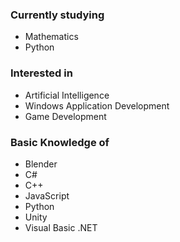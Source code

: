 ### Currently studying
 - Mathematics
 - Python

### Interested in
 - Artificial Intelligence
 - Windows Application Development
 - Game Development

### Basic Knowledge of
 - Blender
 - C#
 - C++
 - JavaScript
 - Python
 - Unity
 - Visual Basic .NET
